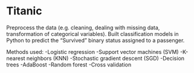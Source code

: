 # Titanic

Preprocess the data (e.g. cleaning, dealing with missing data, transformation of categorical variables). Built classification models in Python to predict the “Survived” binary status assigned to a passenger.

Methods used:
-Logistic regression
-Support vector machines (SVM)
-K-nearest neighbors (KNN)
-Stochastic gradient descent (SGD)
-Decision trees
-AdaBoost
-Random forest
-Cross validation
